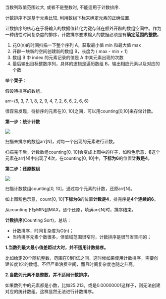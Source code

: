 当数列取值范围过大, 或者不是整数时, 不能适用于计数排序.

计数排序不是基于元素比较, 利用数组下标来确定元素的正确位置.

计数排序的核心在于将输入的数据值转化为键存储在额外开辟的数组空间中。作为一种线性时间复杂度的排序，计数排序要求输入的数据必须是有**确定范围的整数**。

1. 花O(n)的时间扫描一下整个序列 A，获取最小值 min 和最大值 max
2. 开辟一块新的空间创建新的数组 B，长度为 ( max - min + 1)
3. 数组 B 中 index 的元素记录的值是 A 中某元素出现的次数
4. 最后输出目标整数序列，具体的逻辑是遍历数组 B，输出相应元素以及对应的个数

举个**栗子**：

假设待排序的数组，

arr={5, 3, 7, 1, 8, 2, 9, 4, 7, 2, 6, 6, 2, 6, 6}

很容易发现，待排序的元素在[0, 10]之间，可以用counting[0,10]来存储计数。



**第一步：统计计数**

![](https://youpaiyun.zongqilive.cn/image/006tNc79ly1g3zaikmd6nj30bt06874d.jpg)

扫描未排序的数组arr[N]，对每一个出现的元素进行计数。

扫描完毕后，计数数组counting[0, 10]会变成上图中的样子，如粉色示意，**6**这个元素在arr[N]中出现了**4**次，在counting[0, 10]中，**下标为6**的位置**计数是4**。

**第二步：还原数组**

![](https://youpaiyun.zongqilive.cn/image/006tNc79ly1g3zaixhg25j30bv03xt8p.jpg)

扫描计数数组counting[0, 10]，通过每个元素的计数，还原arr[N]。



如上图粉色示意，count[0, 10]**下标为6**的位置**计数是4**，排完序是**4个连续的6**。

从counting下标MIN到MAX，逐个还原，填满arr[N]时，排序结束。

**计数排序**(Counting Sort)，总结：

- 计数排序，时间复杂度为O(n)；
- 当待排序元素个数很多，但值域范围很窄时，计数排序是很节省空间的；



**1.当数列最大最小值差距过大时，并不适用计数排序。**

比如给定20个随机整数，范围在0到1亿之间，这时候如果使用计数排序，需要创建长度1亿的数组。不但严重浪费空间，而且时间复杂度也随之升高。



**2.当数列元素不是整数，并不适用计数排序。**

如果数列中的元素都是小数，比如25.213，或是0.00000001这样子，则无法创建对应的统计数组。这样显然无法进行计数排序。